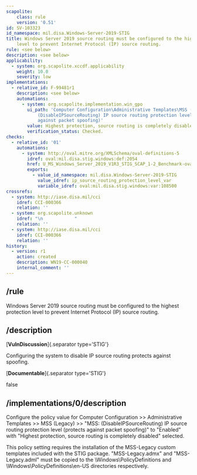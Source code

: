 ```yaml
---
scapolite:
    class: rule
    version: '0.51'
id: SV-103323
id_namespace: mil.disa.Windows-Server-2019-STIG
title: Windows Server 2019 source routing must be configured to the highest protection
    level to prevent Internet Protocol (IP) source routing.
rule: <see below>
description: <see below>
applicability:
  - system: org.scapolite.xccdf.applicability
    weight: 10.0
    severity: low
implementations:
  - relative_id: F-99481r1
    description: <see below>
    automations:
      - system: org.scapolite.implementation.win_gpo
        ui_path: 'Computer Configuration\Administrative Templates\MSS (Legacy)\MSS:
            (DisableIPSourceRouting) IP source routing protection level (protects
            against packet spoofing)'
        value: Highest protection, source routing is completely disabled
        verification_status: Checked.
checks:
  - relative_id: '01'
    automations:
      - system: http://oval.mitre.org/XMLSchema/oval-definitions-5
        idref: oval:mil.disa.stig.windows:def:2054
        href: U_MS_Windows_Server_2019_V1R3_STIG_SCAP_1-2_Benchmark-oval.xml
        exports:
          - value_id_namespace: mil.disa.Windows-Server-2019-STIG
            value_idref: ip_source_routing_protection_level_var
            variable_idref: oval:mil.disa.stig.windows:var:108500
crossrefs:
  - system: http://iase.disa.mil/cci
    idref: CCI-000366
    relation: ''
  - system: org.scapolite.unknown
    idref: "\n            "
    relation: ''
  - system: http://iase.disa.mil/cci
    idref: CCI-000366
    relation: ''
history:
  - version: r1
    action: created
    description: WN19-CC-000040
    internal_comment: ''
---
```



## /rule

Windows Server 2019 source routing must be configured to the highest protection level to prevent Internet Protocol (IP) source routing.

## /description

[**VulnDiscussion**]{.separator type='STIG'}

Configuring the system to disable IP source routing protects against spoofing.

[**Documentable**]{.separator type='STIG'}

false

## /implementations/0/description

Configure the policy value for Computer Configuration >> Administrative Templates >> MSS (Legacy) >> "MSS: (DisableIPSourceRouting) IP source routing protection level (protects against packet spoofing)" to "Enabled" with "Highest protection, source routing is completely disabled" selected.

This policy setting requires the installation of the MSS-Legacy custom templates included with the STIG package. "MSS-Legacy.admx" and "MSS-Legacy.adml" must be copied to the \Windows\PolicyDefinitions and \Windows\PolicyDefinitions\en-US directories respectively.
